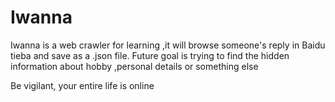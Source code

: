 # Iwanna
Iwanna is a web crawler for learning ,it will browse someone's reply in Baidu tieba and save as a .json file.
Future goal is trying to find the hidden information about hobby ,personal details or something else

Be vigilant, your entire life is online 
